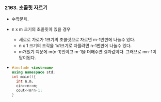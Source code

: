 ### 2163. 초콜릿 자르기

- 수학문제.

- n x m 크기의 초콜릿이 있을 경우

  - 세로로 가로가 1크기의 초콜릿으로 자르면 m-1번만에 나눌수 있다.
  - n x 1 크기의 조각을 1x1크기로 자를려면 n-1번만에 나눌수 있다.
  - m개있기 떄문에 m(n-1)번이고 m-1을 더해주면 결과값이다. 그러므로 mn-1이 답이된다.

- ```c++
  #include <iostream>
  using namespace std;
  int main(){
  	int n,m;
  	cin>>n>>m;
  	cout<<m*n-1;
  }
  ```

  

